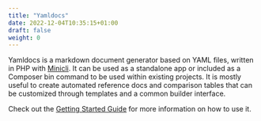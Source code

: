 ```yaml
---
title: "Yamldocs"
date: 2022-12-04T10:35:15+01:00
draft: false
weight: 0
---
```

Yamldocs is a markdown document generator based on YAML files, written in PHP with [Minicli](https://minicli.dev). It can be used as a standalone app or included as a Composer bin command to be used within existing projects. It is mostly useful to create automated reference docs and comparison tables that can be customized through templates and a common builder interface.

Check out the [Getting Started Guide]() for more information on how to use it.